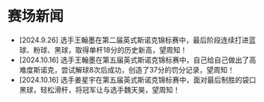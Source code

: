 # 赛场新闻

- [2024.9.26] 选手王翰墨在第二届英式斯诺克锦标赛中，最后阶段连续打进蓝球、粉球、黑球，取得单杆18分的历史新高，望周知！
- [2024.10.16] 选手王翰墨在第五届英式斯诺克锦标赛中，自己给自己做出了高难度斯诺克，尝试解球8次后成功，创造了37分的罚分记录，望周知！
- [2024.10.16] 选手姜星宇在第五届英式斯诺克锦标赛中，面对最后制胜的袋口黑球，轻松滑杆，将冠军让与选手魏天昊，望周知！
